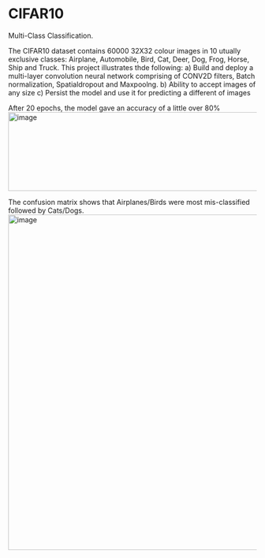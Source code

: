 # CIFAR10
Multi-Class Classification.

The CIFAR10 dataset contains 60000 32X32 colour images in 10 utually exclusive classes: Airplane, Automobile, Bird, Cat, Deer, Dog, Frog, Horse, Ship and Truck.
This project illustrates thde following:
a) Build and deploy a multi-layer convolution neural network comprising of CONV2D filters, Batch normalization, Spatialdropout and Maxpoolng.
b) Ability to accept images of any size
c) Persist the model and use it for predicting a different of images

After 20 epochs, the model gave an accuracy of a little over 80%
<img width="1257" height="160" alt="image" src="https://github.com/user-attachments/assets/41b6ea30-01e4-4cd9-93b8-a2703987d829" />

The confusion matrix shows that Airplanes/Birds were most mis-classified followed by Cats/Dogs.
<img width="908" height="681" alt="image" src="https://github.com/user-attachments/assets/8e013abd-dfd4-47f3-b198-ce4f7b7b5f55" />
